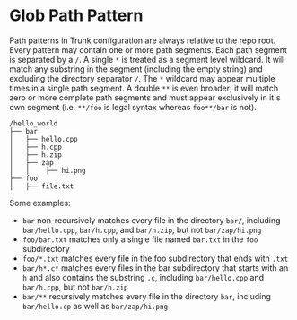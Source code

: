 # Glob Path Pattern

Path patterns in Trunk configuration are always relative to the repo root. Every pattern may contain one or more path segments. Each path segment is separated by a `/`. A single `*` is treated as a segment level wildcard. It will match any substring in the segment (including the empty string) and excluding the directory separator `/`. The `*` wildcard may appear multiple times in a single path segment. A double `**` is even broader; it will match zero or more complete path segments and must appear exclusively in it's own segment (i.e. `**/foo` is legal syntax whereas `foo**/bar` is not).

```none
/hello_world
├── bar
│   ├── hello.cpp
│   ├── h.cpp
│   ├── h.zip
│   ├── zap
│   │    ├── hi.png
├── foo
│   ├── file.txt
```

Some examples:

* `bar` non-recursively matches every file in the directory `bar/`, including `bar/hello.cpp`, `bar/h.cpp`, and `bar/h.zip`, but not `bar/zap/hi.png`
* `foo/bar.txt` matches only a single file named `bar.txt` in the `foo` subdirectory
* `foo/*.txt` matches every file in the foo subdirectory that ends with `.txt`
* `bar/h*.c*` matches every files in the bar subdirectory that starts with an `h` and also contains the substring `.c`, including `bar/hello.cpp` and `bar/h.cpp`, but not `bar/h.zip`
* `bar/**` recursively matches every file in the directory `bar`, including `bar/hello.cp` as well as `bar/zap/hi.png`
